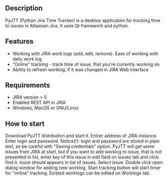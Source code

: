 ## Description

PyJTT (Python Jira Time Tracker) is a desktop applicatoin for tracking time to issues in Atlassian Jira. It uses Qt framework and python.

## Features
* Working with JIRA work logs (add, edit, remove). Ease of working with daily work log
* "Online" tracking - track time of issue, that you're currently working on
* Ability to refresh worklog, if it was changed in JIRA Web interface

## Requirements
* JIRA version > 5
* Enabled REST API in JIRA
* Windows, MacOS or GNU/Linux

## How to start
Download PyJTT distribution and start it.
Entrer address of JIRA instance. 
Enter login and password. Notice(!): login and password are stored in plain text, so be careful with "Saving credentials" option.
PyJTT will get some issues from JIRA at start, but if you want to add worklog to issue, that is not presented in list, enter key of this issue in edit field on issues tab and click find it. Issue should appears in list of issues.
Select issue. Double click open dialog window for adding new worklog. 
Start tracking button will start timer for "online" tracking. 
Existed worklogs can be edited on Worklogs tab.

